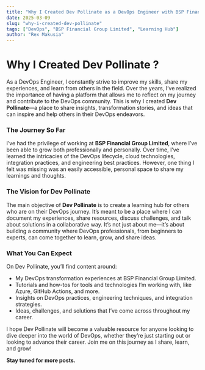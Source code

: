 ```yaml
---
title: "Why I Created Dev Pollinate as a DevOps Engineer with BSP Financial Group Limited"
date: 2025-03-09
slug: "why-i-created-dev-pollinate"
tags: ["DevOps", "BSP Financial Group Limited", "Learning Hub"]
author: "Rex Makusia"
---
```



# Why I Created Dev Pollinate ?

As a DevOps Engineer, I constantly strive to improve my skills, share my experiences, and learn from others in the field. Over the years, I’ve realized the importance of having a platform that allows me to reflect on my journey and contribute to the DevOps community. This is why I created **Dev Pollinate**—a place to share insights, transformation stories, and ideas that can inspire and help others in their DevOps endeavors.

### The Journey So Far

I’ve had the privilege of working at **BSP Financial Group Limited**, where I’ve been able to grow both professionally and personally. Over time, I’ve learned the intricacies of the DevOps lifecycle, cloud technologies, integration practices, and engineering best practices. However, one thing I felt was missing was an easily accessible, personal space to share my learnings and thoughts.

### The Vision for Dev Pollinate

The main objective of **Dev Pollinate** is to create a learning hub for others who are on their DevOps journey. It’s meant to be a place where I can document my experiences, share resources, discuss challenges, and talk about solutions in a collaborative way. It’s not just about me—it’s about building a community where DevOps professionals, from beginners to experts, can come together to learn, grow, and share ideas.

### What You Can Expect

On Dev Pollinate, you’ll find content around:

- My DevOps transformation experiences at BSP Financial Group Limited.
- Tutorials and how-tos for tools and technologies I’m working with, like Azure, GitHub Actions, and more.
- Insights on DevOps practices, engineering techniques, and integration strategies.
- Ideas, challenges, and solutions that I’ve come across throughout my career.

I hope Dev Pollinate will become a valuable resource for anyone looking to dive deeper into the world of DevOps, whether they’re just starting out or looking to advance their career. Join me on this journey as I share, learn, and grow!

**Stay tuned for more posts.**
